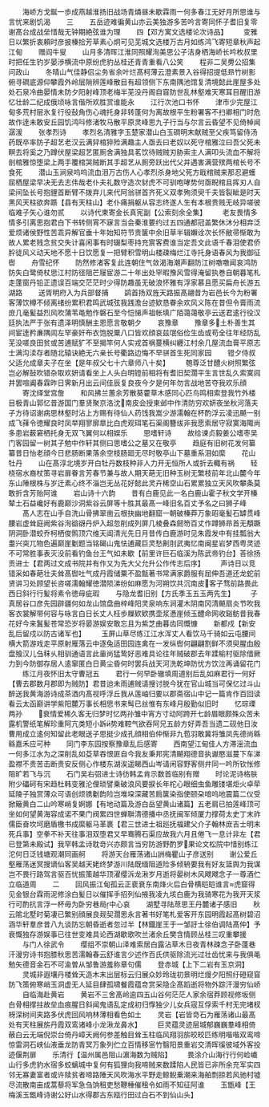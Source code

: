 <!-- { "loadSidebar": true } -->
　　海峤方戈鋋一歩成燕越淮扬旧战场青燐昼未歇霖雨一何多春江无好月所思谁与言忧来剧饥渴
　　三
　　五岳迹难徧黄山亦云美独游多苦吟言寄同怀子耆旧复零谢髙台成战垒惜哉无钟期絶弦谁为理
　　四【邓方寓文选楼论次诗品】
　　变雅日以繁折衷頼时彦披榛拾芳草素心炯可见芜城文选楼万古月如练鸿飞寄短章秋声起江甸
　　赠阎牛叟
　　山月多清晖江淮同照耀洵美思公子洁身栖海峤长吟枚叔里时把任生钓岁晏渉横流中原纷虎豹丛桂还青青重看八公笑
　　程非二吴旉公招集问政山
　　冬晴山气佳静侣尘务省余叶烂髙柯薄云澄素景入谷得招提低昻竹树影俯寻磵底源仰攀霞外岭层陗辨莲峰散目有超领侧下东南隅池馆复清境懿此崖屋多处处石泉冷曲晏情未防夕阳射峰顶老梅半芜没丹阁自窅防世乱林壑难天寒耳目醒旧游忆壮龄二纪成俄顷咏言偕所欢胜赏谁能永
　　江行次池口书怀
　　津市少完屋江甸多荒村层氷复行役鼔角伤心魂托身非转蓬何为离故根平生粉署客不扫卿相门时危故作逹未敢安丘园饥鸿呌修渚牧马散平原灵峰思九子行当与尔言云昏望不见倚棹闻潺湲
　　张孝烈诗
　　孝烈名清雅字玉楚家潜山白玉磵明末献贼至父疾笃留侍汤药既卒率防子超艺老汉云满舁棺猝殓满趣主人亟去曰老奴以死守棺雅泣曰吾父死未瞑去将奚之乃蹲伏屋梁超艺匿厠舍满独具茗饮待贼贼刃胁索主人满叩头流血不解将剖棺雅惊堕梁上两手覆棺哭贼断其手超艺从厠旁跃出代父并遇害满营殡两棺长号不食死
　　潜山玉涧泉呜呜流血泪万古伤人心孝烈杀身地父死方戢棺贼来那忍避蠖屈栖屋梁早决无去志伟哉老仆夫礼数守造次豺虎不可驯咆哮势何亟睨棺且挥刃人自梁间坠长号抱貍首断臂不拨弃儿来代阿翁骈首齐死义双孝殉须臾千夫皆裂眦是时天黑风天柱欲奔踬【县有天柱山】老仆痛捐躯从容志终遂人生有本根贵贱无岐异嗟彼临难子矢心谁勿贰
　　以诗代柬寄金长真宪副【公索刻余全集】
　　老友畏情多情多引离思抱君白下书转侧宵不寐言当会秦淮要约过五四通都冠盖繁休沐分相弃泛爱烦诸侯野性苦乖异解官垂十年始知符节贵箧中余旧草半辑嬾诠次长怀敝帚惭敢为故人累老贱念贫交失计喜闲事有时辍梨枣持充賔客费谁当定吾文此语千春泪使君侨肸徒风义动天地不愿十日饮愿复一把臂积雪明山楼疎梅烂江寺托身语春风为我御征辔
　　舟雪纪怀
　　防然修渚客复此连朝住气敛渴海潮声翻防江树噭噭闻哀鸿防防失白鹭倚杖思江村防径阻芒屦宦游二十年出处罕暇豫风雪得淹留执巻自朝暮笔札走蓬窗丹铅正遗误百端交茫茫时少得防趣虽无破浪怀雅有浮家慕且愿买扁舟长游五湖路
　　送胥明府入为兵部督捕
　　鹢首扬双旌天路振髙翮昔为岩邑长今为粉署客薄饮樽不倾离绪纷累积君鸣武城弦我践澹台迹欵恳眷余欢风义陈在昔但令膏雨流庻几毫髪益烈风吹蒲苇黾勉作磐石至今恺悌声祖帐填广陌蔼蔼敬亭云送君逺行役汉廷执法严于张有遗泽明慎酬主恩愿言敬朝夕
　　哀豫章
　　豫章多土朴善生其间宦逹矜亷隅闾左罕豪奸布衣饱脱粟八口皆欢顔哀兹氓俗俭生齿或苟全往年经防乱芜没嗟良田贫或苦逋赋犷不至揭竿何人实戎首祸蔓横纠纒江村余几屋流血膏平原志士满沟渎存者随北辕诀絶无六亲长号衢路边悔不早骈首生死同家园
　　镫夕侍叔父适允成章夫子在坐【是年叔父七十六章师八十矣】
　　匏尊泛甘醴火树照繁弦岂必解鼔吹错杂取欢妍请看坐上人头白明镫前相将有耆旧契濶平生言世乱久索寞闾井罢喧阗春霖昨日霁新月出云间佳辰复良夜今夕是何年勿言战地苦夺我欢乐顔
　　寄沈绎堂宫詹
　　和风拂兰蕙余芳散葵藿草木感同心匹鸟鸣相索登我竹外楼目极青山郭忆昔游国门羣贤聚京洛沈南皮会授柬邺中作清防穷欢妍夜坐秋河落夫子方待诏谢病思林壑时沾上方赐有待仙人药饯我嵩少游濡翰在杯酌浮云凌迅飇一别成飞萚令徳耀良时凤举翔寥廓臯比白虎观珥笔石渠阁簪绂非我愿索居守寂寞海陬尚多患岩薮窘栖托身无双飞翼何以相娱乐
　　思嗜轩诗
　　故给谏贞毅姜公嗜枣吴门客园留一树其子勉中作轩其侧曰思嗜公之墓又在敬亭
　　趋庭有旧树花发何纂纂昔日怡老顔今日悲肠断果落余空枝肠廻无尽时敬亭山下墓重系泪如縻
　　花山牡丹
　　山在髙淳北境岁开白牡丹数枝种非人力开无恒所人或折去輙有祸
　　轻桡宿水裔杖策寻岩扉眷言芳春节兼与故人期天葩无旧种玉树无繁枝前年北山麓今年东山陲根株与岁迁素心终不淄岂无丛花好懿此灵卉稀空山石累累独立天风吹攀条莫敢折含芳贻阿谁
　　岩山诗十六韵
　　昔有白鹿见此一名白鹿山霍子秋文学开榛辇土石益巉好有鹿巅沙洞紫谷云屏等十胜其最髙一峰旧名百丈予名之曰狮子峰
　　髙人志在山手自洗山骨拂翠凿云根抉幽地翻窟一朝破榛莽万象昭毫髪石罅贯峰腰岩虚耸庭阙紫谷洵谽谺丹炉入超忽削成列屏几棱叠森劒笏百丈作蹲狮昻首无頺蹶阴洞卧潜蛟乔柯栖俊鹘顶穴维天阊清光先日月昔传白鹿游时见朱霞发中有挂瓢翁大耋兴突兀物色遍巅崖劖题当铭碣山鬼怯逋藏巨灵愁劓刖武夷忆南闽星岩梦西粤灵迹不可常胜事表灭没前看钓鱼台王气如未歇【前里许巨石临溪为陈武帝钓台】荅徐扬贡进士【君两过文成书院并有作又为先大父允升公作传志后序】
　　声诗日以竞错采如春葩壮夫耸髙辔吐气成丹霞储粟不盈甔著书常满家爵服有屈伸吾道还龙蛇前贤讲习处顾望长咨嗟濡翰耀徳潜陨涕纷如麻愿为河朔饮共沉南皮客子骛前路畏此西日斜行行髪将素令徳毋疵瑕
　　与隐龙耆旧别【方氏季玉五玉两先生】
　　子真居谷口彦先园辟疆何如龙山馆盘曲梓峰阳灵泉响东涧灌木阴南冈清飇扇炎节吹我客衣裳解带何容与咏言白日长丈人枉歩屧欵欵携壶浆慿崖倾玉醴命网收谿鲂昔我春花好今来鬒髪苍常恐岁将晏游娱安敢忘且为紫芝曲暮齿同慨慷
　　新都戍【新安乱后留戍以防古诸军也】
　　玉屏山草尽练江江水浑丈人看饮马千骑如云屯腰间横大箭游戏走平原射雁落云中逐兔适田园连禽在一发纵辔何翩翩割鲜不须臾腥血殷盘飱汉儿刍秣乆相驯通语言此軰尚猛鸷好恶难具论往年贼破郡去年蹂榆村驱除借厥力到今防御存居人逺窜匿白日黄尘昏何时罢兵战天河洗乾坤防忧方饮泣再诵留花门
　　练江月夜怀旧太守曹冠五
　　君行一何早卧辙填周道别后乱如麻君行一何好【曹去郡数月郡即为贼防】君昔迨未雨逋贼请搜讨脱今犹在官山城当可保忆过斗山醉送我黄海游诗成茶酒内髙视呼浮丘我从莲岫归要以郡斋宿山中记一篇肯作百回读看云太函巅讲学紫阳麓万事长相思书来髩已丝惟有东峰月殷勤似旧时
　　忆琮瑮两孙
　　衰情爱稀久客无归梦时忆两孙雏中宵方寸动阿跨开七龄眉眼颇殊众苦未露机警纸笔解珍重阿亢类短小跅势难鞚气欲吞阿兄五龄方好弄吾当遗二砚他日汝曹用成立逺何知留此老眼送子思挺少成孔顔相伯仲惭非九苞羽敢冀将雏凤先德尚緜緜嘉禾应可种
　　同门李东园按察豫章乱后感寄
　　西南望江甸佳人方滞滛流血一何多江水为之深削乱如芟草吞恨匪自今我友秉邦宪清飇翔德音执谳愍滋蔓下车涕盈襟不贵苦击断贵安反侧心作楼东湖涘遥睇西山岑请闲容野客侧弁同一吟所钦怅修阻旷若飞与沉
　　石门吴右弨进士诗彷韩孟肯示数首临别有赠
　　时论泥诗格肤附少礧砢有宋趋杜韩变雅沦俚琐譬乗破浪风要捩长年柁心眼细虫鱼雕镂堪炬火卓荦延陵子独赏薄众可语创烦镌劖韵险岂堆垜深藏苦扃箧染指使颐朶喑呜地震篇二仪受掀簸黄白二山吟寒峭复婀娜【有地动篇及游白岳望黄山诸篇】五老肩已拍莲峰顶可坐如何望黄海容成诺不果门阀累四世蝉聨清德播中丞抚闽军倾厦力撑荷太史丁末祚儒臣奋坎坷磨盾檄书成縻躯马革裹【君三世进士祖廵抚福建父介子翰林庻吉士明末死兵事】空拳不补天往事泪双堕君又早骞腾石渠应故我六月且倦飞一息计非左【君已登第未殿试】我罕韩孟诗耽竒兴亦颇言当穷防游野酌罗果论文松院中惜别练江沱何日泛钱塘观潮同画舸
　　将游天台雁荡诸山詶梅瞿山子彦送别
　　谢公爱丘壑雁荡迷冥搜谪仙客吴越天姥终梦游川陆既缅阻道险多倾辀要我有好友篮舆为我谋岂不畏行路驾言驱百忧振策越华顶濯缨泝龙湫岁月逝将晏树木风飕飕念子一尊酒伫立临道周
　　二
　　回风振江甸孤云正裵衰东南烽火后白骨横皑皑谁言虎窟得见金银台霖雨泥修涂白髪日以催挥手招列仙掖我凌九垓白鹿为我骑寒花为我开天浆行可酌抗言浮一杯毋为卧穷巷局中心哀
　　湖墅寻陆荩思王丹麓诸子感旧
　　秋云隂北墅时菊凄已繁别顔展良觌契濶思永言著书好笔札爱客开东园明霞起髙树碧沼涵华轩羣彦昔八九谈防忘朝昏逝者忽过半【林鐡崖王于一邹訏士徐伯调陆髙仲】予衰慨独存游娱事已往世变难具论西湖歇歌吹兰渚余丘樊含情顾丛桂三叹重攀援
　　与门人徐武令
　　缨组不崇朝山泽难索居白露沾草木日夜青林疎念子卧蓬巷汗漫穷诗书抱膝秋思苦濡翰春云舒谁言少述作百氏供驱除流光过壮齿忧来与我俱黾勉矢德音金石不可渝曽从邹鲁游羞称章句儒
　　登赤城【上下二岩有玉京洞】
　　灵城非遐壤丹楼耸天造木末出层标云归展众妙玲珑初景明烂熳夕阳照纡磴窥窅防飞策俯寒峭玉洞虚无人延目肆孤啸餐霞蕴竒赏采隐企髙蹈逝将物外踪汗漫穷仙峤
　　自临海赴黄岩
　　黄岩不三舍髙岭逾四五山谷何茫茫人家余宿莽顾视修坂侧白骨相撑拄故垒血痕腥日斜闻鬼语乱定成初归惸独少儿女兵宼互俘索千村无完堵杈枒深树间夹路多伏虎回风响林薄相看色如土
　　灵岩【岩皆竒石为雁荡诸山最髙处有天柱展旂丹霞双鸾诸峰小龙湫龙鼻水】
　　巨灵蕴灵迹层城郁巍巍羣峰相倚蔽白云无端倪崇台倚丹嶂天阙何参差触目耸玉柱临风翔羽旂皎皎匹练明喈喈双鸾啼惊雷洞石峡仙液垂龙防青冥万象列伫立百情移宻竹翳阳景重岩交清晖徯彼域外客投迹偃荆扉
　　乐清行【温州属邑阻山濵海数为贼陷】
　　畏涂介山海行行何崄巇山行多虎豹水宿多蛟螭城中复何有狐狸向我啼贼来数蹂陷人民皆已非所余充军实四邻无寡妻富者或许赎贫者啼路陲天风吹海水平野走鲸鲵乗潮来海舶剽掠若风驰村墟尽流散南亩成蒿藜将军急刍饷租吏愁鞭棰催租令如雨不知征阿谁
　　玉甑峰【王梅溪玉甑峰诗谢公好山水得郡古东瓯行田过白石不到仙山头】
